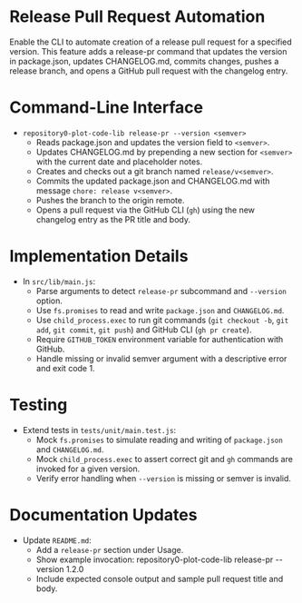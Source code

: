 # Release Pull Request Automation

Enable the CLI to automate creation of a release pull request for a specified version. This feature adds a release-pr command that updates the version in package.json, updates CHANGELOG.md, commits changes, pushes a release branch, and opens a GitHub pull request with the changelog entry.

# Command-Line Interface

- `repository0-plot-code-lib release-pr --version <semver>`
  - Reads package.json and updates the version field to `<semver>`.
  - Updates CHANGELOG.md by prepending a new section for `<semver>` with the current date and placeholder notes.
  - Creates and checks out a git branch named `release/v<semver>`.
  - Commits the updated package.json and CHANGELOG.md with message `chore: release v<semver>`.
  - Pushes the branch to the origin remote.
  - Opens a pull request via the GitHub CLI (`gh`) using the new changelog entry as the PR title and body.

# Implementation Details

- In `src/lib/main.js`:
  - Parse arguments to detect `release-pr` subcommand and `--version` option.
  - Use `fs.promises` to read and write `package.json` and `CHANGELOG.md`.
  - Use `child_process.exec` to run git commands (`git checkout -b`, `git add`, `git commit`, `git push`) and GitHub CLI (`gh pr create`).
  - Require `GITHUB_TOKEN` environment variable for authentication with GitHub.
  - Handle missing or invalid semver argument with a descriptive error and exit code 1.

# Testing

- Extend tests in `tests/unit/main.test.js`:
  - Mock `fs.promises` to simulate reading and writing of `package.json` and `CHANGELOG.md`.
  - Mock `child_process.exec` to assert correct git and `gh` commands are invoked for a given version.
  - Verify error handling when `--version` is missing or semver is invalid.

# Documentation Updates

- Update `README.md`:
  - Add a `release-pr` section under Usage.
  - Show example invocation:
    repository0-plot-code-lib release-pr --version 1.2.0
  - Include expected console output and sample pull request title and body.